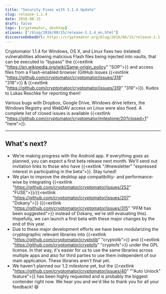 ```yaml
---
title: "Security Fixes with 1.1.4 Update"
slug: release-1.1.4
date: 2016-08-15
draft: false
tags: [cryptomator, desktop]
aliases: ["/blog/2016/08/15/release-1.1.4_en.html"]
discourseEmbedUrl: https://cryptomator.org/blog/2016/08/15/release-1.1.4_en.html
---
```

Cryptomator 1.1.4 for Windows, OS X, and Linux fixes two (related) vulnerabilities allowing malicious Flash files being injected into vaults, that can be executed to "bypass" the {{<extlink "https://en.wikipedia.org/wiki/Same-origin_policy" "SOP">}} and access files from a Flash-enabled browser (GitHub Issues {{<extlink "https://github.com/cryptomator/cryptomator/issues/318" "318">}} & {{<extlink "https://github.com/cryptomator/cryptomator/issues/319" "319">}}). Kudos to Lukas Reschke for reporting them!

Various bugs with Dropbox, Google Drive, Windows drive letters, the Windows Registry and WebDAV access on Linux were also fixed. A complete list of closed issues is available {{<extlink "https://github.com/cryptomator/cryptomator/milestone/20?closed=1" "here">}}.

---

## What's next?
- We're making progress with the Android app. If everything goes as planned, you can expect a first beta release next month. We'll send out invitation links to those who have {{<extlink "/#newsletter" "expressed interest in participating in the beta">}}. Stay tuned!
- We plan to improve the desktop app compatibility- and performance-wise by integrating {{<extlink "https://github.com/cryptomator/cryptomator/issues/252" "FUSE">}}/{{<extlink "https://github.com/cryptomator/cryptomator/issues/207" "Dokany">}} ({{<extlink "https://github.com/cryptomator/cryptomator/issues/315" "PFM has been suggested">}} instead of Dokany, we're still evaluating this). Hopefully, we can launch a first beta with these major changes by the end of this year.
- Due to these major development efforts we have been modularizing the cryptographic relevant libraries into {{<extlink "https://github.com/cryptomator/cryptolib" "cryptolib">}} and {{<extlink "https://github.com/cryptomator/cryptofs" "cryptofs">}} under the GPL license. In that way, it's easier for us to use the same libraries across multiple apps and also for third parties to use them independent of our main application. These libraries aren't final yet.
- We haven't planned our 1.2 milestone yet, but the {{<extlink "https://github.com/cryptomator/cryptomator/issues/40" ""Auto Unlock" feature">}} has been highly requested and is probably the biggest contender right now. We hear you and we'd like to thank you for all your feedback! :smile:
